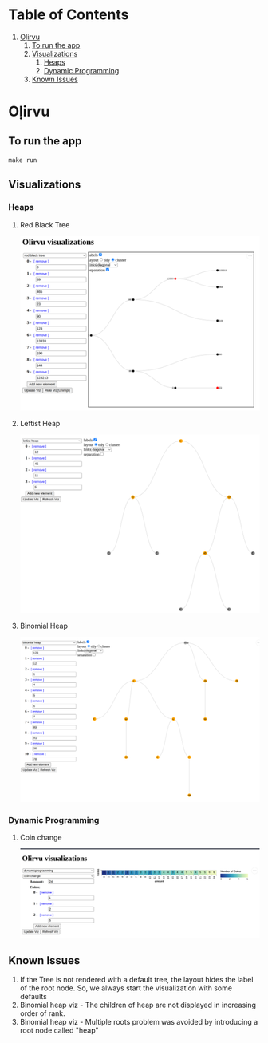 
# Table of Contents

1.  [Oḷirvu](#org6950940)
    1.  [To run the app](#org5d7a7fb)
    2.  [Visualizations](#org99a5633)
        1.  [Heaps](#org5a7126b)
        2.  [Dynamic Programming](#org97a7616)
    3.  [Known Issues](#org844a558)


<a id="org6950940"></a>

# Oḷirvu


<a id="org5d7a7fb"></a>

## To run the app

    make run


<a id="org99a5633"></a>

## Visualizations


<a id="org5a7126b"></a>

### Heaps

1.  Red Black Tree

    ![img](./images/rbt.png)

2.  Leftist Heap

    ![img](./images/leftist_heap.png)

3.  Binomial Heap

    ![img](./images/bin_heap.png)


<a id="org97a7616"></a>

### Dynamic Programming

1.  Coin change

    ![img](./images/coin_change.png)


<a id="org844a558"></a>

## Known Issues

1.  If the Tree is not rendered with a default tree, the
    layout hides the label of the root node. So, we always start the
    visualization with some defaults
2.  Binomial heap viz - The children of heap are not displayed in
    increasing order of rank.
3.  Binomial heap viz - Multiple roots problem was avoided by
    introducing a root node called "heap"

